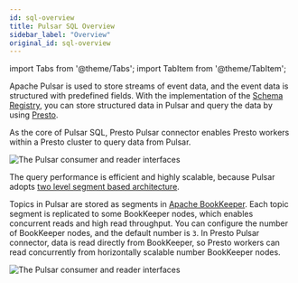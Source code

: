 ```yaml
---
id: sql-overview
title: Pulsar SQL Overview
sidebar_label: "Overview"
original_id: sql-overview
---
```


import Tabs from '@theme/Tabs';
import TabItem from '@theme/TabItem';


Apache Pulsar is used to store streams of event data, and the event data is structured with predefined fields. With the implementation of the [Schema Registry](schema-get-started), you can store structured data in Pulsar and query the data by using [Presto](https://prestosql.io/).  

As the core of Pulsar SQL, Presto Pulsar connector enables Presto workers within a Presto cluster to query data from Pulsar.

![The Pulsar consumer and reader interfaces](/assets/pulsar-sql-arch-2.png)

The query performance is efficient and highly scalable, because Pulsar adopts [two level segment based architecture](concepts-architecture-overview.md#apache-bookkeeper). 

Topics in Pulsar are stored as segments in [Apache BookKeeper](https://bookkeeper.apache.org/). Each topic segment is replicated to some BookKeeper nodes, which enables concurrent reads and high read throughput. You can configure the number of BookKeeper nodes, and the default number is `3`. In Presto Pulsar connector, data is read directly from BookKeeper, so Presto workers can read concurrently from horizontally scalable number BookKeeper nodes.

![The Pulsar consumer and reader interfaces](/assets/pulsar-sql-arch-1.png)
